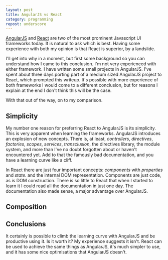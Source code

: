 ```yaml
---
layout: post
title: AngularJS vs React
category: programming
repost: underscore
---
```


[AngularJS](https://angularjs.org/) and [React](http://facebook.github.io/react/index.html) are two of the most prominent Javascript UI frameworks today. It is natural to ask which is best. Having some experience with both my opinion is that React is superior, by a landslide.

I'll get into why in a moment, but first some background so you can understand how I came to this conclusion. I'm not very experienced with either framework. I have written some small projects in AngularJS. I've spent about three days porting part of a medium sized AngularJS project to React, which prompted this writeup. It's possible with more experience of both frameworks I would come to a different conclusion, but for reasons I explain at the end I don't think this will be the case.

With that out of the way, on to my comparison.

## Simplicity

My number one reason for preferring React to AngularJS is its simplicity. This is very apparent when learning the frameworks. AngularJS introduces an explosion of new concepts. There is, at least, *controllers*, *directives*, *factories*, *scopes*, *services*, *transclusion*, the directives library, the module system, and more than I've no doubt forgotten about or haven't encountered yet. Add to that the famously bad documentation, and you have a learning curve like a cliff.

In React there are just four important concepts: *components* with *properties* and *state*. and the internal DOM representation. Components are just code, as is DOM construction. There is so little to React that when I started to learn it I could read all the documentation in just one day. The documentation also made sense, a major advantage over AngularJS.

## Composition

## Conclusions

It certainly is possible to climb the learning curve with AngularJS and be productive using it. Is it worth it? My experience suggests it isn't. React can be used to achieve the same things as AngularJS, it's much simpler to use, and it has some nice optimisations that AngularJS doesn't.
